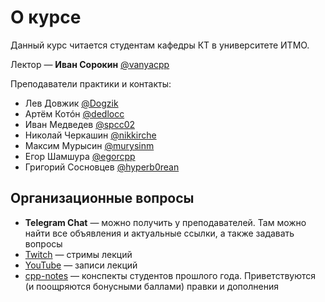 # О курсе
Данный курс читается студентам кафедры КТ в университете ИТМО.

Лектор &mdash; __Иван Сорокин__ [@vanyacpp](https://t.me/vanyacpp)

Преподаватели практики и контакты:
* Лев Довжик [@Dogzik](https://t.me/Dogzik)
* Артём Котóн [@dedlocc](https://t.me/dedlocc)
* Иван Медведев [@spcc02](https://t.me/spcc02)
* Николай Черкашин [@nikkirche](https://t.me/nikkirche)
* Максим Мурысин [@murysinm](https://t.me/murysinm)
* Егор Шамшура [@egorcpp](https://t.me/egorcpp)
* Григорий Сосновцев [@hyperb0rean](https://t.me/hyperb0rean)

## Организационные вопросы
* __Telegram Chat__ &mdash; можно получить у преподавателей. Там можно найти все объявления и актуальные ссылки, а также задавать вопросы
* [Twitch](https://www.twitch.tv/sorokin_ivan) &mdash; стримы лекций
* [YouTube](https://www.youtube.com/channel/UCmSlUseJEVQifMaH7PqlRoA) &mdash; записи лекций
* [cpp-notes](https://cpp-kt.github.io/cpp-notes/) &mdash; конспекты студентов прошлого года. Приветствуются (и поощряются бонусными баллами) правки и дополнения
